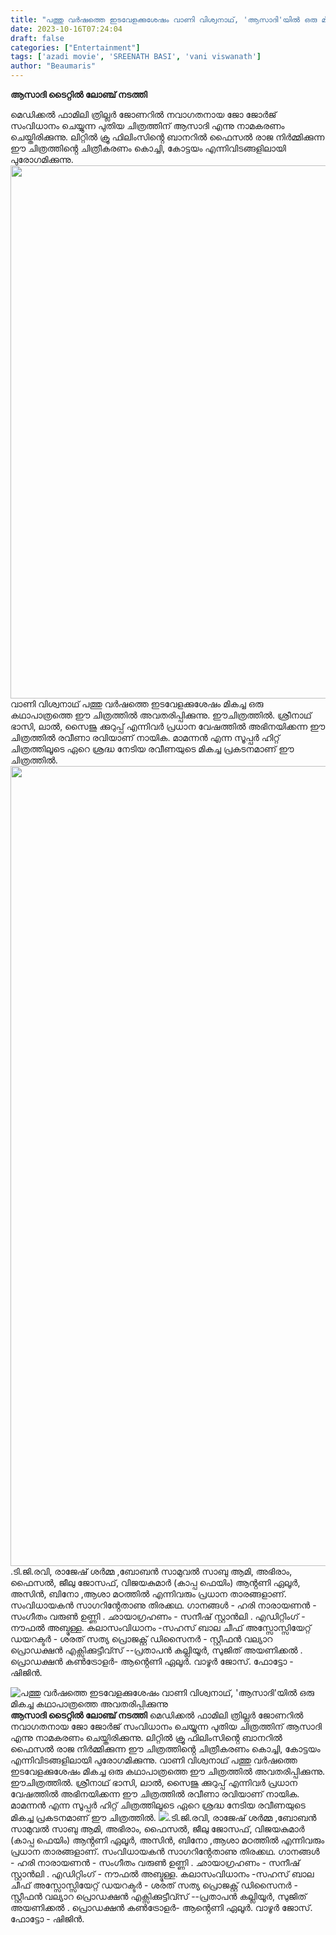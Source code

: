 ```yaml
---
title: "പത്തു വർഷത്തെ ഇടവേളക്കുശേഷം വാണി വിശ്വനാഥ്, 'ആസാദി'യിൽ ഒരു മികച്ച കഥാപാത്രത്തെ അവതരിപ്പിക്കുന്നു"
date: 2023-10-16T07:24:04
draft: false
categories: ["Entertainment"]
tags: ['azadi movie', 'SREENATH BASI', 'vani viswanath']
author: "Beaumaris"
---
```


<strong>ആസാദി ടൈറ്റിൽ ലോഞ്ച് നടത്തി</strong>

മെഡിക്കൽ ഫാമിലി ത്രില്ലർ ജോണറിൽ നവാഗതനായ ജോ ജോർജ് സംവിധാനം ചെയ്യുന്ന പുതിയ ചിത്രത്തിന് ആസാദി എന്നു നാമകരണം ചെയ്തിരിക്കുന്നു. ലിറ്റിൽ ക്രൂ ഫിലിംസിൻ്റെ ബാനറിൽ ഫൈസൽ രാജ നിർമ്മിക്കുന്ന ഈ ചിത്രത്തിൻ്റെ ചിത്രീകരണം കൊച്ചി, കോട്ടയം എന്നിവിടങ്ങളിലായി പുരോഗമിക്കുന്നു. <img class="alignnone size-full wp-image-425245" src="https://cdn.boolokam.com/articles/2023/10/fwfwwfw.jpg" alt="" width="1280" height="853" /> വാണി വിശ്വനാഥ് പത്തു വർഷത്തെ ഇടവേളക്കുശേഷം മികച്ച ഒരു കഥാപാത്രത്തെ ഈ ചിത്രത്തിൽ അവതരിപ്പിക്കുന്നു. ഈചിത്രത്തിൽ. ശ്രീനാഥ് ഭാസി, ലാൽ, സൈജു ക്കുറുപ്പ് എന്നിവർ പ്രധാന വേഷത്തിൽ അഭിനയിക്കന്ന ഈ ചിത്രത്തിൽ രവീണാ രവിയാണ് നായിക. മാമന്നൻ എന്ന സൂപ്പർ ഹിറ്റ് ചിത്രത്തിലൂടെ ഏറെ ശ്രദ്ധ നേടിയ രവീണയുടെ മികച്ച പ്രകടനമാണ് ഈ ചിത്രത്തിൽ. <img class="alignnone size-full wp-image-425246" src="https://cdn.boolokam.com/articles/2023/10/wfffffff.jpg" alt="" width="853" height="1280" />.ടി.ജി.രവി, രാജേഷ് ശർമ്മ ,ബോബൻ സാമുവൽ സാബു ആമി, അഭിരാം, ഫൈസൽ, ജീലു ജോസഫ്, വിജയകുമാർ (കാപ്പ ഫെയിം) ആൻ്റണി ഏലൂർ, അസിൻ, ബിനോ ,ആശാ മഠത്തിൽ എന്നിവരും പ്രധാന താരങ്ങളാണ്. സംവിധായകൻ സാഗറിൻ്റേതാണു തിരക്കഥ. ഗാനങ്ങൾ - ഹരി നാരായണൻ - സംഗീതം വരുൺ ഉണ്ണി . ഛായാഗ്രഹണം - സനീഷ് സ്റ്റാൻലി . എഡിറ്റിംഗ് - നൗഫൽ അബ്ദുള്ള. കലാസംവിധാനം -സഹസ് ബാല ചീഫ് അസ്സോസ്സിയേറ്റ് ഡയറക്ടർ - ശരത് സത്യ പ്രൊജക്റ്റ് ഡിസൈനർ - സ്റ്റീഫൻ വല്യാറ പ്രൊഡക്ഷൻ എക്സിക്കുട്ടീവ്സ് --പ്രതാപൻ കല്ലിയൂർ, സുജിത് അയണിക്കൽ . പ്രൊഡക്ഷൻ കൺട്രോളർ- ആൻ്റെണി ഏലൂർ. വാഴൂർ ജോസ്. ഫോട്ടോ - ഷിജിൻ.


![പത്തു വർഷത്തെ ഇടവേളക്കുശേഷം വാണി വിശ്വനാഥ്, 'ആസാദി'യിൽ ഒരു മികച്ച കഥാപാത്രത്തെ അവതരിപ്പിക്കുന്നു](https://cdn.boolokam.com/articles/2023/10/fwfwwfw.jpg)**ആസാദി ടൈറ്റിൽ ലോഞ്ച് നടത്തി** മെഡിക്കൽ ഫാമിലി ത്രില്ലർ ജോണറിൽ നവാഗതനായ ജോ ജോർജ് സംവിധാനം ചെയ്യുന്ന പുതിയ ചിത്രത്തിന് ആസാദി എന്നു നാമകരണം ചെയ്തിരിക്കുന്നു. ലിറ്റിൽ ക്രൂ ഫിലിംസിൻ്റെ ബാനറിൽ ഫൈസൽ രാജ നിർമ്മിക്കുന്ന ഈ ചിത്രത്തിൻ്റെ ചിത്രീകരണം കൊച്ചി, കോട്ടയം എന്നിവിടങ്ങളിലായി പുരോഗമിക്കുന്നു. വാണി വിശ്വനാഥ് പത്തു വർഷത്തെ ഇടവേളക്കുശേഷം മികച്ച ഒരു കഥാപാത്രത്തെ ഈ ചിത്രത്തിൽ അവതരിപ്പിക്കുന്നു. ഈചിത്രത്തിൽ. ശ്രീനാഥ് ഭാസി, ലാൽ, സൈജു ക്കുറുപ്പ് എന്നിവർ പ്രധാന വേഷത്തിൽ അഭിനയിക്കന്ന ഈ ചിത്രത്തിൽ രവീണാ രവിയാണ് നായിക. മാമന്നൻ എന്ന സൂപ്പർ ഹിറ്റ് ചിത്രത്തിലൂടെ ഏറെ ശ്രദ്ധ നേടിയ രവീണയുടെ മികച്ച പ്രകടനമാണ് ഈ ചിത്രത്തിൽ. ![](https://cdn.boolokam.com/articles/2023/10/wfffffff.jpg).ടി.ജി.രവി, രാജേഷ് ശർമ്മ ,ബോബൻ സാമുവൽ സാബു ആമി, അഭിരാം, ഫൈസൽ, ജീലു ജോസഫ്, വിജയകുമാർ (കാപ്പ ഫെയിം) ആൻ്റണി ഏലൂർ, അസിൻ, ബിനോ ,ആശാ മഠത്തിൽ എന്നിവരും പ്രധാന താരങ്ങളാണ്. സംവിധായകൻ സാഗറിൻ്റേതാണു തിരക്കഥ. ഗാനങ്ങൾ - ഹരി നാരായണൻ - സംഗീതം വരുൺ ഉണ്ണി . ഛായാഗ്രഹണം - സനീഷ് സ്റ്റാൻലി . എഡിറ്റിംഗ് - നൗഫൽ അബ്ദുള്ള. കലാസംവിധാനം -സഹസ് ബാല ചീഫ് അസ്സോസ്സിയേറ്റ് ഡയറക്ടർ - ശരത് സത്യ പ്രൊജക്റ്റ് ഡിസൈനർ - സ്റ്റീഫൻ വല്യാറ പ്രൊഡക്ഷൻ എക്സിക്കുട്ടീവ്സ് --പ്രതാപൻ കല്ലിയൂർ, സുജിത് അയണിക്കൽ . പ്രൊഡക്ഷൻ കൺട്രോളർ- ആൻ്റെണി ഏലൂർ. വാഴൂർ ജോസ്. ഫോട്ടോ - ഷിജിൻ.
